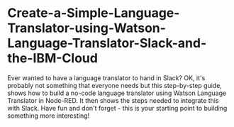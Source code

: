 # Create-a-Simple-Language-Translator-using-Watson-Language-Translator-Slack-and-the-IBM-Cloud
Ever wanted to have a language translator to hand in Slack? OK, it's probably not something that everyone needs but this step-by-step guide, shows how to build a no-code language translator using Watson Language Translator in Node-RED. It then shows the steps needed to integrate this with Slack.
Have fun and don't forget - this is your starting point to building something more interesting!

